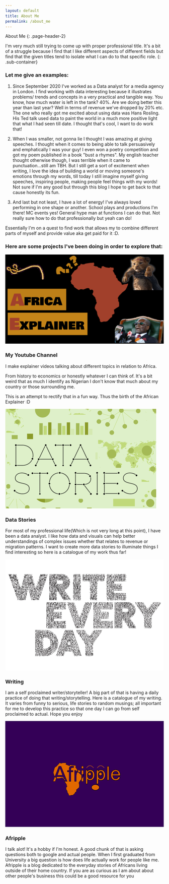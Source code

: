 ```yaml
---
layout: default
title: About Me
permalink: /about_me
---
```


About Me
{: .page-header-2}

I'm very much still trying to come up with proper professional title. It's a bit of a struggle because I find that I like different aspects of different fields but find that the given titles tend to isolate what I can do to that specific role.
{: .sub-container}

### Let me give an examples:

1. Since September 2020 I've worked as a Data analyst for a media agency in London. I find working with data interesting because it illustrates problems/ trends and concepts in a very practical and tangible way. You know, how much water is left in the tank? 40%. Are we doing better this year than last year? Well in terms of revenue we've dropped by 20% etc. The one who really got me excited about using data was Hans Rosling. His Ted talk used data to paint the world in a much more positive light that what I had seen till date. I thought that's cool, I want to do work that!

2. When I was smaller, not gonna lie I thought I was amazing at giving speeches. I thought when it comes to being able to talk persuasively and emphatically I was your guy! I even won a poetry competition and got my poem published in a book "bust a rhymes". My english teacher thought otherwise though, I was terrible when it came to punctuation...still am TBH. But I still get a sort of excitement when writing, I love the idea of building a world or moving someone's emotions through my words, till today I still imagine myself giving speeches, inspiring people, making people feel things with my words! Not sure if I'm any good but through this blog I hope to get back to that cause honestly its fun.

3. And last but not least, I have a lot of energy! I've always loved performing in one shape or another. School plays and productions I'm there! MC events yes! General hype man at functions I can do that. Not really sure how to do that professionally but yeah can do!

<div class="p-container">
Essentially I'm on a quest to find work that allows my to combine different parts of myself and provide value aka get paid for it :D.
</div>

### Here are some projects I've been doing in order to explore that:


<div class="flex-container">
<div class="flex-2-1 flex-child page-image-2">
<img class="page-image-2" src="assets/Africa Explainer banner 2.png" alt="YT banner">
</div>
<div class="flex-2-1 flex-child">
<h3 class="box-header text-left">My Youtube Channel</h3>
<p>I make explainer videos talking about different topics in relation to Africa.</p>
<p>From history to economics or honestly whatever I can think of. It's a bit weird that as much I identify as Nigerian I don't know that much about my country or those surrounding me.</p>
<p>This is an attempt to rectify that in a fun way. Thus the birth of the African Explainer :D </p>
</div>
</div>


<div class="flex-container">
<div class="flex-2-1 flex-child page-image-2">
<img class="page-image-2" src="assets/Data_stories.png" alt="Data Stories">
</div>
<div class="flex-2-1 flex-child">
<h3 class="box-header text-left">Data Stories</h3>
<p>For most of my professional life(Which is not very long at this point), I have been a data analyst. I like how data and visuals can help better understandings of complex issues whether that relates to revenue or migration patterns. I want to create more data stories to illuminate things I find interesting so here is a catalogue of my work thus far!</p>
</div>
</div>


<div class="flex-container">
<div class="flex-2-1 flex-child page-image-2">
<img class="page-image-2" src="assets/Daily Writing.jpeg" alt="Daily Writing">
</div>
<div class="flex-2-1 flex-child">
<h3 class="box-header text-left">Writing</h3>
<p>I am a self proclaimed writer/storyteller! A big part of that is having a daily practice of doing that writing/storytelling. Here is a catalogue of my writing. It varies from funny to serious, life stories to random musings; all important for me to develop this practice so that one day I can go from self proclaimed to actual. Hope you enjoy</p>
</div>
</div>


<div class="flex-container">
<div class="flex-2-1 flex-child page-image-2">
<img class="page-image-2" src="assets/Afripple logo.png" alt="Afripple">
</div>
<div class="flex-2-1 flex-child">
<h3 class="box-header text-left">Afripple</h3>
<p>I talk alot! It's a hobby if I'm honest. A good chunk of that is asking questions both to google and actual people. When I first graduated from University a big question is how does life actually work for people like me. Afripple is a blog dedicated to the everyday stories of Africans living outside of their home country. If you are as curious as I am about about other people's business this could be a good resource for you</p>
</div>
</div>
